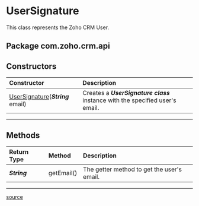 # UserSignature

This class represents the Zoho CRM User.

## Package com.zoho.crm.api

## Constructors

| Constructor                                                                     | Description                                                            |
| :------------------------------------------------------------------------------ | :--------------------------------------------------------------------- |
| [UserSignature](../src/main/java/com/zoho/crm/api/UserSignature.java)(***String*** email) | Creates a ***UserSignature class*** instance with the specified user's email. |
----

## Methods

| Return Type      | Method         | Description                                |
| :--------------- | :------------- | :----------------------------------------- |
| ***String***     | getEmail()     | The getter method to get the user's email. |
----

[source](../src/main/java/com/zoho/crm/api/UserSignature.java)
